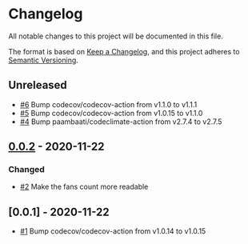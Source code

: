 # Changelog
All notable changes to this project will be documented in this file.

The format is based on [Keep a Changelog](https://keepachangelog.com/en/1.0.0/),
and this project adheres to [Semantic Versioning](https://semver.org/spec/v2.0.0.html).

<!-- changelog-linker -->

## Unreleased

- [#6] Bump codecov/codecov-action from v1.1.0 to v1.1.1
- [#5] Bump codecov/codecov-action from v1.0.15 to v1.1.0
- [#4] Bump paambaati/codeclimate-action from v2.7.4 to v2.7.5

## [0.0.2] - 2020-11-22

### Changed

- [#2] Make the fans count more readable

## [0.0.1] - 2020-11-22

- [#1] Bump codecov/codecov-action from v1.0.14 to v1.0.15

[#1]: https://github.com/laravel-interaction/like/pull/1
[#6]: https://github.com/laravel-interaction/like/pull/6
[#5]: https://github.com/laravel-interaction/like/pull/5
[#4]: https://github.com/laravel-interaction/like/pull/4
[#2]: https://github.com/laravel-interaction/like/pull/2
[0.0.2]: https://github.com/laravel-interaction/like/compare/0.0.1...0.0.2
